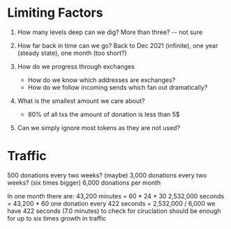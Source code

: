 Limiting Factors
====================
1.	How many levels deep can we dig?
	More than three? -- not sure

2.	How far back in time can we go?
	Back to Dec 2021 (infinite), one year (steady state), one month (too short?)

3.	How do we progress through exchanges
	- How do we know which addresses are exchanges?
	- How do we follow incoming sends which fan out dramatically?

4.	What is the smallest amount we care about?
	- 80% of all txs the amount of donation is less than 5$
	
5.	Can we simply ignore most tokens as they are not used?

Traffic
===============
  500 donations every two weeks? (maybe)
3,000 donations every two weeks? (six times bigger)
6,000 donations per month

In one month there are:
	43,200 minutes = 60 * 24 * 30
	2,532,000 seconds = 43,200 * 60
	one donation every 422 seconds = 2,532,000 / 6,000
	we have 422 seconds (7.0 minutes) to check for ciruclation
	should be enough for up to six times growth in traffic
